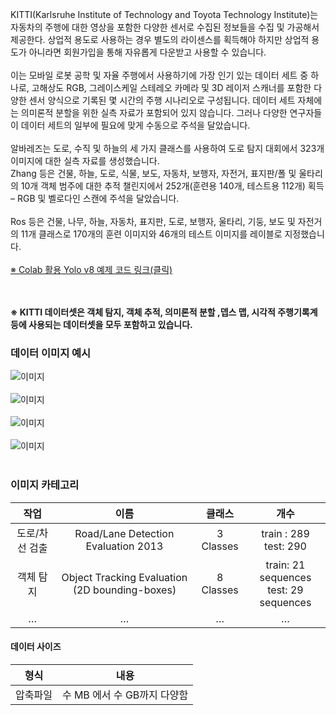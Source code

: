 KITTI(Karlsruhe Institute of Technology and Toyota Technology Institute)는 자동차의 주행에 대한 영상을 포함한 다양한 센서로 수집된 정보들을 수집 및 가공해서 제공한다. 상업적 용도로 사용하는 경우 별도의 라이센스를 획득해야 하지만 상업적 용도가 아니라면 회원가입을 통해 자유롭게 다운받고 사용할 수 있습니다.<br/><br/>
이는 모바일 로봇 공학 및 자율 주행에서 사용하기에 가장 인기 있는 데이터 세트 중 하나로, 고해상도 RGB, 그레이스케일 스테레오 카메라 및 3D 레이저 스캐너를 포함한 다양한 센서 양식으로 기록된 몇 시간의 주행 시나리오로 구성됩니다. 데이터 세트 자체에는 의미론적 분할을 위한 실측 자료가 포함되어 있지 않습니다. 그러나 다양한 연구자들이 데이터 세트의 일부에 필요에 맞게 수동으로 주석을 달았습니다.<br/><br/>
알바레즈는 도로, 수직 및 하늘의 세 가지 클래스를 사용하여 도로 탐지 대회에서 323개 이미지에 대한 실측 자료를 생성했습니다.<br/>
Zhang 등은 건물, 하늘, 도로, 식물, 보도, 자동차, 보행자, 자전거, 표지판/폴 및 울타리의 10개 객체 범주에 대한 추적 챌린지에서 252개(훈련용 140개, 테스트용 112개) 획득 – RGB 및 벨로다인 스캔에 주석을 달았습니다. <br/><br/>
Ros 등은 건물, 나무, 하늘, 자동차, 표지판, 도로, 보행자, 울타리, 기둥, 보도 및 자전거의 11개 클래스로 170개의 훈련 이미지와 46개의 테스트 이미지를  레이블로 지정했습니다.<br/><br/>
[※ Colab 활용 Yolo v8 예제 코드 링크(클릭)](https://velog.io/@jjanggu84/YOLOv8-Kitti-Dataset-Training)<br/><br/><br/>



__※  KITTI 데이터셋은 객체 탐지, 객체 추적, 의미론적 분할 ,뎁스 맵, 시각적 주행기록계 등에 사용되는 데이터셋을 모두 포함하고 있습니다.__



### 데이터 이미지 예시 

![이미지](https://www.cvlibs.net/datasets/kitti/images/header_depth.jpg)<br/><br/>
![이미지](https://www.cvlibs.net/datasets/kitti/images/header_tracking.jpg)<br/><br/>
![이미지](https://www.cvlibs.net/datasets/kitti/images/header_road.jpg)<br/><br/>
![이미지](https://www.cvlibs.net/datasets/kitti/images/header_odometry.jpg)<br/><br/>

### 이미지 카테고리
| 작업 |이름| 클래스 |개수|
|:---:|:---:|:---:|:---:|
| 도로/차선 검출 |Road/Lane Detection Evaluation 2013  | 3 Classes| train : 289 <br/> test: 290|
| 객체 탐지    |Object Tracking Evaluation (2D bounding-boxes) | 8 Classes|  train: 21 sequences <br/> test: 29 sequences|
| …       | …     |…|…



#### 데이터 사이즈

| 형식 | 내용 |
|:---:|:---:|
| 압축파일 | 수 MB 에서 수 GB까지 다양함  |

